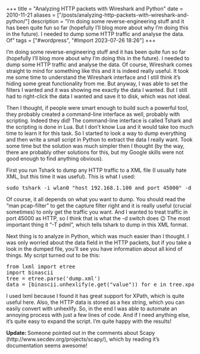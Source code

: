 +++
title = "Analyzing HTTP packets with Wireshark and Python"
date = 2010-11-21
aliases = ["/posts/analyzing-http-packets-with-wireshark-and-python/"]
description = "I’m doing some reverse-engineering stuff and it has been quite fun so far (hopefully I’ll blog more about why I’m doing this in the future). I needed to dump some HTTP traffic and analyse the data. Of"
tags = ["#wordpress", "#Import 2023-07-26 18:26"]
+++

<p>I&#8217;m doing some reverse-engineering stuff and it has been quite fun so far (hopefully I&#8217;ll blog more about why I&#8217;m doing this in the future). I needed to dump some HTTP traffic and analyse the data. Of course, Wireshark comes straight to mind for something like this and it is indeed really useful. It took me some time to understand the Wireshark interface and I still think it&#8217;s hiding some great functionality from me. But anyway, I was able to set the filters I wanted and it was showing me exactly the data I wanted. But I still had to right-click the data I wanted and save it to disk, which was not ideal.</p>
<p>Then I thought, if people were smart enough to build such a powerful tool, they probably created a command-line interface as well, probably with scripting. Indeed they did! The command-line interface is called Tshark and the scripting is done in Lua. But I don&#8217;t know Lua and it would take too much time to learn it for this task. So I started to look a way to dump everything and then write a small script in Python to extract the data I really want. Took some time but the solution was much simpler then I thought (by the way, there are probably other solutions for this, but my Google skills were not good enough to find anything obvious).</p>
<p>First you run Tshark to dump any HTTP traffic to a XML file (I usually hate XML, but this time it was useful). This is what I used:</p>
<pre>sudo tshark -i wlan0 "host 192.168.1.100 and port 45000" -d tcp.port==45000,http -T pdml &gt; dump.xml</pre>
<p>Of course, it all depends on what you want to dump. You should read the &#8220;man pcap-filter&#8221; to get the capture filter right and it is really useful (crucial sometimes) to only get the traffic you want. And I wanted to treat traffic in port 45000 as HTTP, so I think that is what the -d switch does 😉 The most important thing it &#8220;-T pdml&#8221;, which tells tshark to dump in this XML format.</p>
<p>Next thing is to analyze in Python, which was much easier than I thought. I was only worried about the data field in the HTTP packets, but if you take a look in the dumped file, you&#8217;ll see you have information about all kind of things. My script turned out to be this:</p>
<pre>from lxml import etree
import binascii
tree = etree.parse('dump.xml')
data = [binascii.unhexlify(e.get("value")) for e in tree.xpath('/pdml/packet/proto[@name="http"]/field[@name="data"]')]</pre>
<p>I used lxml because I found it has great support for XPath, which is quite useful here. Also, the HTTP data is stored as a hex string, which you can easily convert with unhexlify. So, in the end I was able to automate an annoying process with just a few lines of code. And if I need anything else, it&#8217;s quite easy to expand the script. I&#8217;m quite happy with the results!</p>
<p><strong>Update: </strong>Someone pointed out in the comments about Scapy (http://www.secdev.org/projects/scapy/), which by reading it&#8217;s documentation seems awesome!</p>